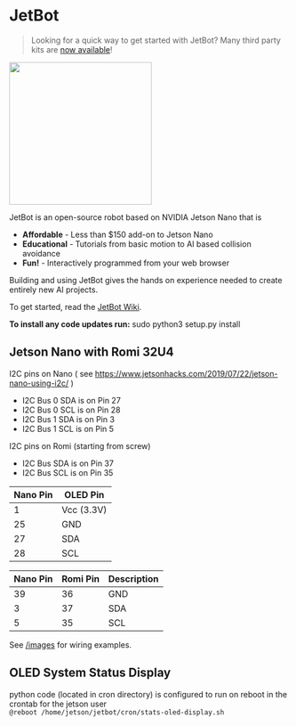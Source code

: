 # JetBot

<!--[<img src="https://img.shields.io/discord/553852754058280961.svg">](https://discord.gg/Ady6NtF) -->

> Looking for a quick way to get started with JetBot?  Many third party kits are [now available](../../wiki/third-party-kits)!

<img src="../..//wiki/images/jetson-jetbot-illustration_1600x1260.png" height="256">

JetBot is an open-source robot based on NVIDIA Jetson Nano that is

* **Affordable** - Less than $150 add-on to Jetson Nano
* **Educational** - Tutorials from basic motion to AI based collision avoidance
* **Fun!** - Interactively programmed from your web browser

Building and using JetBot gives the hands on experience needed to create entirely new AI projects.

To get started, read the [JetBot Wiki](https://github.com/NVIDIA-AI-IOT/jetbot/wiki).

**To install any code updates run:**
sudo python3 setup.py install
 

## Jetson Nano with Romi 32U4
I2C pins on Nano ( see https://www.jetsonhacks.com/2019/07/22/jetson-nano-using-i2c/ )
* I2C Bus 0 SDA is on Pin 27
* I2C Bus 0 SCL is on Pin 28
* I2C Bus 1 SDA is on Pin 3
* I2C Bus 1 SCL is on Pin 5


I2C pins on Romi (starting from screw)
* I2C Bus SDA is on Pin 37
* I2C Bus SCL is on Pin 35

Nano Pin|OLED Pin 
--------|--------
1|Vcc (3.3V)
25|GND
27|SDA
28|SCL

Nano Pin|Romi Pin|Description
--------|--------|-----------
39|36|GND
3|37|SDA
5|35|SCL

See [/images](images) for wiring examples.

## OLED System Status Display
python code (located in cron directory) is configured to run on reboot in the crontab for the jetson user\
```@reboot /home/jetson/jetbot/cron/stats-oled-display.sh```
